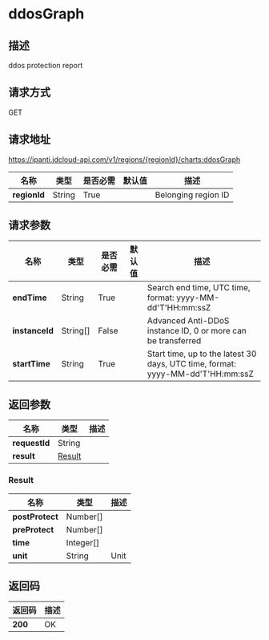 # ddosGraph


## 描述
ddos protection report

## 请求方式
GET

## 请求地址
https://ipanti.jdcloud-api.com/v1/regions/{regionId}/charts:ddosGraph

|名称|类型|是否必需|默认值|描述|
|---|---|---|---|---|
|**regionId**|String|True||Belonging region ID|

## 请求参数
|名称|类型|是否必需|默认值|描述|
|---|---|---|---|---|
|**endTime**|String|True||Search end time, UTC time, format: yyyy-MM-dd'T'HH:mm:ssZ|
|**instanceId**|String[]|False||Advanced Anti-DDoS instance ID, 0 or more can be transferred|
|**startTime**|String|True||Start time, up to the latest 30 days, UTC time, format: yyyy-MM-dd'T'HH:mm:ssZ|


## 返回参数
|名称|类型|描述|
|---|---|---|
|**requestId**|String||
|**result**|[Result](##Result)||


### <a name="Result">Result</a>
|名称|类型|描述|
|---|---|---|
|**postProtect**|Number[]||
|**preProtect**|Number[]||
|**time**|Integer[]||
|**unit**|String|Unit|

## 返回码
|返回码|描述|
|---|---|
|**200**|OK|
